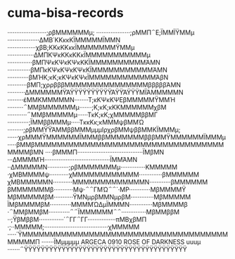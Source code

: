 # cuma-bisa-records


······················;ρβΜΜΜΜΜΜμ;
···················;ρΜΜΠ΅Ε;ΪΜΜΪΫΜΜμ
··················ΔΜΒ΄ΚΚκκΚΪΜΜΜΜΜΪΜΜΝ
················χβΒ;ΚΚκΚΚκκΪΜΜΜΜΜΜΜΫΜΜμ
···············ΔΜΠΚΨκΚΚκΚΚκΪΜΜΜΜΜΜΜΜΜΜΜμ
··············βΜΠΨκΚΨκΚΨκΚΚΪΜΜΜΜΜΜΜΜΜΜΆΜΝ
·············βΜΠκΚΨκΚΨκΚΨκΚΪΜΜΜΜΜΜΜΜΜΜΜΆΜΝ
············βΜΉΚ;κΚ;κΚΨκΚΨκΪΜΜΜΜΜΜΜΜΜΜΜΜΆβΝ
···········βΜΠ;χρρβββΜΜΜΜΜΜΜΜΜΜΜΜΜΜΜβββββΆΜΝ
··········ΔΜΜΜΜΜΜΫΆΫΫΫΫΫΫΫΫΫΫΆΫΫΆΫΫΫΜΪΆΜΜΜΜΜΝ
·········έΜΜΚΜΜΜΜΜΝ········Τ;κΚΨκΚΨΕβΜΜΜΜΜΫΜΜΉ
·········΅ΜΜβΜΜΜΜΜΜμ·······;Κ;κΚ;κΚΚΜΜΜΜΜΜχβΜ
···········΅ΜΜβΜΜΜΜΜμ······ΤκΚ;κΚ;χΜΜΜΜΜββΜΓ
············;ΪΜΜββΜΜΜμ·····ΤκκΚκ;κΜΜΜψβΜΜΏ
·········;ρβΜΜΫΫΆΜΜββΜΜΜμμμΙρχρβΜΜψββΜΜΚΪΜΜΜμ;
······χρΜΜΜΫΜΜΜΜΜΜΪΜΜΜββΜΜΜΜΜΜΜβββΜΜΫΜΜΜΜΜΜΪΜΜΜμ
·····βΜΜβΜΜΜΜΜΜΜΜΜΜΜΜΜΜΜΜΜΜΜΜΜΜΜΜΜΜΜΜΜΜΜΜΜΜΜΜΜΜβΜΝ
····βΜΜΜΠ·····································ΪΜβΜΝ
···ΔΜΜΜΜΉ·····································ΪΜΜΆΜΝ
··ΔΜΜΜΜΜΝ············;ρβΜΜΜΜΜΜΜμ··············ΚΜΜΜΜΜ
·χΜΒΜΜΜΜψ···········χΜΜΜΜΜΜΜΜΜΜΜΜ·············βΜΜΜΜΜΜ
χΜΒΜΜΜΜΜΝ···········ΜΜΜΜΜΜΜΜΜΜΜΜΜΝ············βΜΜΜΜΜΜ
βΜΜΜΜΜΜΜβ···········Μψ·΅΅ΓΜΏ΅΅΄·ΜΡ············ΜβΜΜΜΜΫ
ΜβΜΜΜΜΜβΜ···········ΫΜΝμρβΜΜΝμρβΜ·············ΜβΜΜΜΜΜ
ΪΜβΜΜΜΜβΜ············ΜΜΜΜΏΔμΪΜΜΜΝ·············ΜβΜΜΜΜβ
·΅ΜΜβΜΜβΜ············΅΅ΪΜΜΜΜΜΜ΅΅··············ΜβΜΜββΜ
··;ΫβΜββΜ··············΄΅ΓΓ΅ΓΓ················πΜΒχβΜΠ
·;··ΜΜΜΜΜ;····································χΜΜΜΜΜ
·····΄ΫΜΜΜΜΜΜΜΜΜΜΜΜΜΜΜΜΜΜΜΜΜΜΜΜΜΜMMMΜΜΜΜΜΜΜΜΜΜΜΜΜΠ
·······ΪΜμμμμμ ARGECA 0910 ROSE OF DARKNESS uuuμ
·······΅ΫΫΫΫΫΫΫΫΫΫΫΫΫΫΫΫΫΫΫΫΫΫΫΫΫΫΫΫΫΫΫΫΫΫΫΫΫΫΫ
